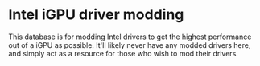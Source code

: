# Intel iGPU driver modding
This database is for modding Intel drivers to get the highest performance out of a iGPU as possible. 
It'll likely never have any modded drivers here, and simply act as a resource for those who wish to mod their drivers. 